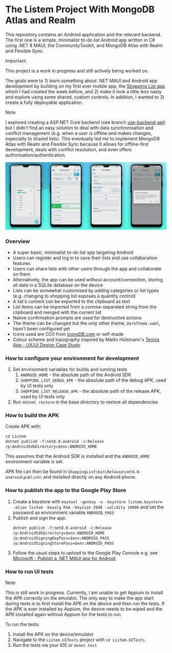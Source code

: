 # The Listem Project With MongoDB Atlas and Realm

This repository contains an Android application and the relevant backend. The first one is a simple, minimalist to-do
list Android app written in C# using .NET 8 MAUI, the CommunityToolkit, and MongoDB Atlas with Realm and Flexible Sync.

> [!IMPORTANT]  
> This project is a work in progress and still actively being worked on.

The goals were to 1) learn something about .NET MAUI and Android app development by building on
my first ever mobile app, the [Shopping List app](https://github.com/kimgoetzke/practice-maui-shopping-list) which I had
created the week before, and 2) make it look a little less nasty and explore using some shared, custom controls. In
addition, I wanted to 3) create a fully deployable application.

> [!NOTE]  
> I explored creating a ASP.NET Core backend (see
> branch [use-backend-api](https://github.com/kimgoetzke/practice-maui-listem/tree/use-backend-api)) but I didn't find
> an easy solution to deal with data synchronisation and conflict management (e.g. when a user is offline and makes
> changes, especially to shared lists). This eventually led me to implement MongoDB Atlas with Realm and Flexible Sync
> because it allows for offline-first development, deals with conflict resolution, and even offers
> authorisation/authentication.

![Screenshots PNG](./assets/screenshots.png)

### Overview

- A super basic, minimalist to-do list app targeting Android
- Users can register and log in to save their lists and use collaboration features
- Users can share lists with other users through the app and collaborate on them
- Alternatively, the app can be used without account/connection, storing all data in a SQLite database on the device
- Lists can be somewhat customised by adding categories or list types (e.g. changing to shopping list exposes a
  quantity control)
- A list's content can be exported to the clipboard as text
- List items can be imported from a comma-separated string from the clipboard and merged with the current list
- Native confirmation prompts are used for destructive actions
- The theme can be changed but the only other theme, `DarkTheme.xaml`, hasn't been configured yet
- Icons used are CC0 from [iconsDB.com](https://www.iconsdb.com/) or self-made
- Colour scheme and topography inspired by Mailin
  Hülsmann's [Tennis App - UX/UI Design Case Study](https://www.behance.net/gallery/124361333/Tennis-App-UXUI-Design-Case-Study)

### How to configure your environment for development

1. Set environment variables for builds and running tests
    1. `ANDROID_HOME` - the absolute path of the Android SDK
    2. `SHOPPING_LIST_DEBUG_APK` - the absolute path of the debug APK, used by UI tests only
    3. `SHOPPING_LIST_RELEASE_APK` - the absolute path of the release APK, used by UI tests only
2. Run `dotnet restore` in the base directory to restore all dependencies

### How to build the APK

Create APK with:

```shell
cd Listem
dotnet publish -f:net8.0-android -c:Release /p:AndroidSdkDirectory=$env:ANDROID_HOME
```

This assumes that the Android SDK is installed and the `ANDROID_HOME` environment variable is set.

APK file can then be found in `ShoppingList\bin\Release\net8.0-android\publish\` and installed directly on any Android
phone.

### How to publish the app to the Google Play Store

1. Create a keystore
   with `keytool -genkey -v -keystore listem.keystore -alias listem -keyalg RSA -keysize 2048 -validity 10000` and set
   the password as environment variable `ANDROID_PASS` 
2. Publish and sign the app:
    ```shell
    dotnet publish -f:net8.0-android -c:Release /p:AndroidSdkDirectory=$env:ANDROID_HOME /p:AndroidSigningKeyPass=$env:ANDROID_PASS /p:AndroidSigningStorePass=$env:ANDROID_PASS
    ```
3. Follow the usual steps to upload to the Google Play Console e.g. see [Microsoft - Publish a .NET MAUI app for Android](https://learn.microsoft.com/en-us/dotnet/maui/android/deployment/?view=net-maui-8.0)

### How to run UI tests

> [!NOTE]  
> This is still work in progress. Currently, I am unable to get Appium to install the APK correctly on the emulator. The
> only way to make the app start during tests is to first install the APK on the device and then run the tests. If the
> APK is ever installed by Appium, the device needs to be wiped and the APK installed again without Appium for the tests
> to run.

To run the tests:

1. Install the APK on the device/emulator
2. Navigate to the `Listem.UITests` project with `cd Listem.UITests`
3. Run the tests via your IDE or `donet test`

